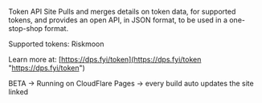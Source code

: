 Token API Site
Pulls and merges details on token data, for supported tokens, and provides an open API, in JSON format, to be used in a one-stop-shop format.

Supported tokens:
Riskmoon

Learn more at: [https://dps.fyi/token](https://dps.fyi/token "https://dps.fyi/token")

BETA -> Running on CloudFlare Pages -> every build auto updates the site linked
